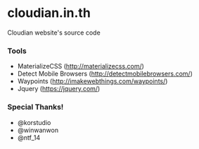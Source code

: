# cloudian.in.th
Cloudian website's source code

### Tools
- MaterializeCSS (http://materializecss.com/)
- Detect Mobile Browsers (http://detectmobilebrowsers.com/)
- Waypoints (http://imakewebthings.com/waypoints/)
- Jquery (https://jquery.com/)

### Special Thanks!

- @korstudio
- @winwanwon
- @ntf_14
